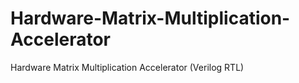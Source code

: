 # Hardware-Matrix-Multiplication-Accelerator
Hardware Matrix Multiplication Accelerator (Verilog RTL)
